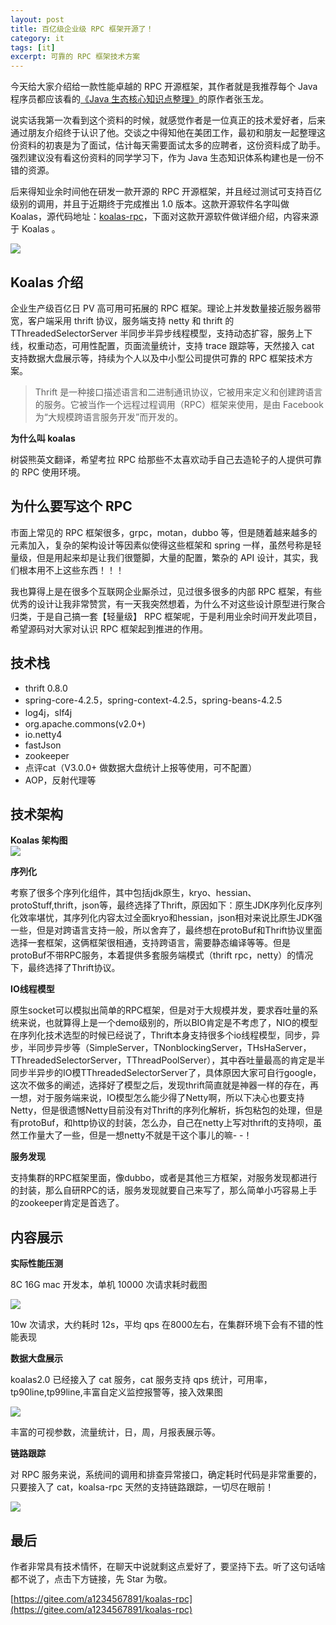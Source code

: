 ```yaml
---
layout: post
title: 百亿级企业级 RPC 框架开源了！
category: it
tags: [it]
excerpt: 可靠的 RPC 框架技术方案
---
```


今天给大家介绍给一款性能卓越的 RPC 开源框架，其作者就是我推荐每个 Java 程序员都应该看的[《Java 生态核心知识点整理》](http://www.javaai.club/java/2019/03/25/java-knowledge.html)的原作者张玉龙。

说实话我第一次看到这个资料的时候，就感觉作者是一位真正的技术爱好者，后来通过朋友介绍终于认识了他。交谈之中得知他在美团工作，最初和朋友一起整理这份资料的初衷是为了面试，估计每天需要面试太多的应聘者，这份资料成了助手。强烈建议没有看这份资料的同学学习下，作为 Java 生态知识体系构建也是一份不错的资源。

后来得知业余时间他在研发一款开源的 RPC 开源框架，并且经过测试可支持百亿级别的调用，并且于近期终于完成推出 1.0 版本。这款开源软件名字叫做 Koalas，源代码地址：[koalas-rpc](https://gitee.com/a1234567891/koalas-rpc)，下面对这款开源软件做详细介绍，内容来源于 Koalas 。

![](http://www.itmind.net/assets/images/2019/it/koalas-rpc.png)


##  Koalas 介绍

企业生产级百亿日 PV 高可用可拓展的 RPC 框架。理论上并发数量接近服务器带宽，客户端采用 thrift 协议，服务端支持 netty 和 thrift 的 TThreadedSelectorServer 半同步半异步线程模型，支持动态扩容，服务上下线，权重动态，可用性配置，页面流量统计，支持 trace 跟踪等，天然接入 cat 支持数据大盘展示等，持续为个人以及中小型公司提供可靠的 RPC 框架技术方案。

> Thrift 是一种接口描述语言和二进制通讯协议，它被用来定义和创建跨语言的服务。它被当作一个远程过程调用（RPC）框架来使用，是由 Facebook 为“大规模跨语言服务开发”而开发的。

**为什么叫 koalas**

树袋熊英文翻译，希望考拉 RPC 给那些不太喜欢动手自己去造轮子的人提供可靠的 RPC 使用环境。

## 为什么要写这个 RPC

市面上常见的 RPC 框架很多，grpc，motan，dubbo 等，但是随着越来越多的元素加入，复杂的架构设计等因素似使得这些框架和 spring 一样，虽然号称是轻量级，但是用起来却是让我们很蹩脚，大量的配置，繁杂的 API 设计，其实，我们根本用不上这些东西！！！ 

我也算得上是在很多个互联网企业厮杀过，见过很多很多的内部 RPC 框架，有些优秀的设计让我非常赞赏，有一天我突然想着，为什么不对这些设计原型进行聚合归类，于是自己搞一套【轻量级】 RPC 框架呢，于是利用业余时间开发此项目，希望源码对大家对认识 RPC 框架起到推进的作用。

## 技术栈 

- thrift 0.8.0
- spring-core-4.2.5，spring-context-4.2.5，spring-beans-4.2.5
- log4j，slf4j
- org.apache.commons(v2.0+)
- io.netty4
- fastJson
- zookeeper
- 点评cat（V3.0.0+ 做数据大盘统计上报等使用，可不配置）
- AOP，反射代理等

## 技术架构

**Koalas 架构图**  
![](http://www.itmind.net/assets/images/2019/it/koalas-rpc-00.png)


**序列化**

考察了很多个序列化组件，其中包括jdk原生，kryo、hessian、protoStuff,thrift，json等，最终选择了Thrift，原因如下：原生JDK序列化反序列化效率堪忧，其序列化内容太过全面kryo和hessian，json相对来说比原生JDK强一些，但是对跨语言支持一般，所以舍弃了，最终想在protoBuf和Thrift协议里面选择一套框架，这俩框架很相通，支持跨语言，需要静态编译等等。但是protoBuf不带RPC服务，本着提供多套服务端模式（thrift rpc，netty）的情况下，最终选择了Thrift协议。

**IO线程模型**

原生socket可以模拟出简单的RPC框架，但是对于大规模并发，要求吞吐量的系统来说，也就算得上是一个demo级别的，所以BIO肯定是不考虑了，NIO的模型在序列化技术选型的时候已经说了，Thrift本身支持很多个io线程模型，同步，异步，半同步异步等（SimpleServer，TNonblockingServer，THsHaServer，TThreadedSelectorServer，TThreadPoolServer），其中吞吐量最高的肯定是半同步半异步的IO模TThreadedSelectorServer了，具体原因大家可自行google，这次不做多的阐述，选择好了模型之后，发现thrift简直就是神器一样的存在，再一想，对于服务端来说，IO模型怎么能少得了Netty啊，所以下决心也要支持Netty，但是很遗憾Netty目前没有对Thrift的序列化解析，拆包粘包的处理，但是有protoBuf，和http协议的封装，怎么办，自己在netty上写对thrift的支持呗，虽然工作量大了一些，但是一想netty不就是干这个事儿的嘛- -！

**服务发现**

支持集群的RPC框架里面，像dubbo，或者是其他三方框架，对服务发现都进行的封装，那么自研RPC的话，服务发现就要自己来写了，那么简单小巧容易上手的zookeeper肯定是首选了。 

## 内容展示

**实际性能压测**

8C 16G mac 开发本，单机 10000 次请求耗时截图 

![](http://www.itmind.net/assets/images/2019/it/koalas-rpc-01.png)

10w 次请求，大约耗时 12s，平均 qps 在8000左右，在集群环境下会有不错的性能表现

**数据大盘展示**

koalas2.0 已经接入了 cat 服务，cat 服务支持 qps 统计，可用率，tp90line,tp99line,丰富自定义监控报警等，接入效果图 

![](http://www.itmind.net/assets/images/2019/it/koalas-rpc-02.png)

丰富的可视参数，流量统计，日，周，月报表展示等。

**链路跟踪**

对 RPC 服务来说，系统间的调用和排查异常接口，确定耗时代码是非常重要的，只要接入了 cat，koalsa-rpc 天然的支持链路跟踪，一切尽在眼前！ 

![](http://www.itmind.net/assets/images/2019/it/koalas-rpc-03.png)

## 最后

作者非常具有技术情怀，在聊天中说就剩这点爱好了，要坚持下去。听了这句话啥都不说了，点击下方链接，先 Star 为敬。


[https://gitee.com/a1234567891/koalas-rpc](https://gitee.com/a1234567891/koalas-rpc)

